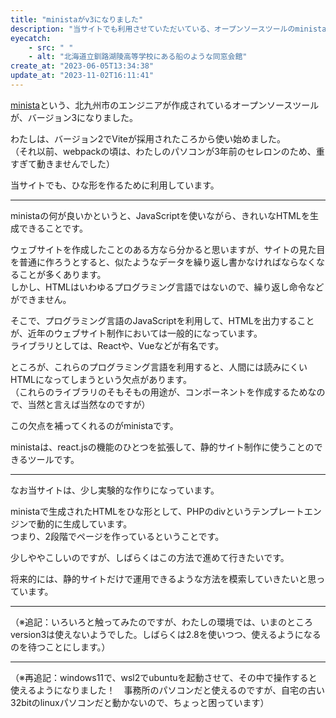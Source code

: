 ```yaml
---
title: "ministaがv3になりました"
description: "当サイトでも利用させていただいている、オープンソースツールのministaが、バージョン3になりました。"
eyecatch: 
    - src: " "
    - alt: "北海道立釧路湖陵高等学校にある船のような同窓会館"
create_at: "2023-06-05T13:34:38"
update_at: "2023-11-02T16:11:41"
---
```


[minista](https://minista.qranoko.jp/)という、北九州市のエンジニアが作成されているオープンソースツールが、バージョン3になりました。

わたしは、バージョン2でViteが採用されたころから使い始めました。  
（それ以前、webpackの頃は、わたしのパソコンが3年前のセレロンのため、重すぎて動きませんでした）

当サイトでも、ひな形を作るために利用しています。

---

ministaの何が良いかというと、JavaScriptを使いながら、きれいなHTMLを生成できることです。

ウェブサイトを作成したことのある方なら分かると思いますが、サイトの見た目を普通に作ろうとすると、似たようなデータを繰り返し書かなければならなくなることが多くあります。  
しかし、HTMLはいわゆるプログラミング言語ではないので、繰り返し命令などができません。

そこで、プログラミング言語のJavaScriptを利用して、HTMLを出力することが、近年のウェブサイト制作においては一般的になっています。  
ライブラリとしては、Reactや、Vueなどが有名です。

ところが、これらのプログラミング言語を利用すると、人間には読みにくいHTMLになってしまうという欠点があります。  
（これらのライブラリのそもそもの用途が、コンポーネントを作成するためなので、当然と言えば当然なのですが）

この欠点を補ってくれるのがministaです。

ministaは、react.jsの機能のひとつを拡張して、静的サイト制作に使うことのできるツールです。

---

なお当サイトは、少し実験的な作りになっています。

ministaで生成されたHTMLをひな形として、PHPのdivというテンプレートエンジンで動的に生成しています。  
つまり、2段階でページを作っているということです。

少しややこしいのですが、しばらくはこの方法で進めて行きたいです。

将来的には、静的サイトだけで運用できるような方法を模索していきたいと思っています。

---

（※追記：いろいろと触ってみたのですが、わたしの環境では、いまのところversion3は使えないようでした。しばらくは2.8を使いつつ、使えるようになるのを待つことにします。）

---

（※再追記：windows11で、wsl2でubuntuを起動させて、その中で操作すると使えるようになりました！　事務所のパソコンだと使えるのですが、自宅の古い32bitのlinuxパソコンだと動かないので、ちょっと困っています）
